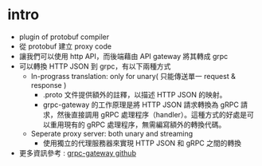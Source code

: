 # intro
- plugin of protobuf compiler
- 從 protobuf  建立 proxy code 
- 讓我們可以使用 http API，而後端藉由 API gateway 將其轉成 grpc
- 可以轉換 HTTP JSON 到 grpc，有以下兩種方式
	- In-prograss translation: only for unary( 只能傳送單一 request & response )
		- .proto 文件提供額外的註釋，以描述 HTTP JSON 的映射。
		- grpc-gateway 的工作原理是將 HTTP JSON 請求轉換為 gRPC 請求，然後直接調用 gRPC 處理程序（handler）。這種方式的好處是可以重用現有的 gRPC 處理程序，無需編寫額外的轉換代碼。
	- Seperate proxy server: both unary and streaming
		- 使用獨立的代理服務器來實現 HTTP JSON 和 gRPC 之間的轉換
- 更多資訊參考 : [grpc-gateway  github](https://github.com/grpc-ecosystem/grpc-gateway)

